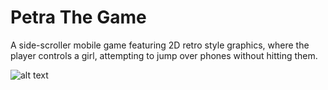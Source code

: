 # Petra The Game
A side-scroller mobile game featuring 2D retro style graphics, where the player controls a girl, attempting to jump over phones without hitting them.

![alt text](https://github.com/ThaySilva/Petra_The_Game/blob/master/demo.gif)
